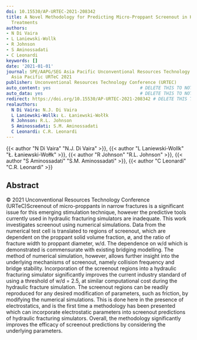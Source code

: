 ```yaml
---
doi: 10.15530/AP-URTEC-2021-208342
title: A Novel Methodology for Predicting Micro-Proppant Screenout in Hydraulic Fracturing
  Treatments
authors:
- N Di Vaira
- L Laniewski-Wollk
- R Johnson
- S Aminossadati
- C Leonardi
keywords: []
date: '2021-01-01'
journal: SPE/AAPG/SEG Asia Pacific Unconventional Resources Technology Conference,
  Asia Pacific URTeC 2021
publisher: Unconventional Resources Technology Conference (URTEC)
auto_content: yes                                  # DELETE THIS TO NOT AUTO GENERATE CONTENT
auto_data: yes                                     # DELETE THIS TO NOT AUTO GENERATE METADATA
redirect: https://doi.org/10.15530/AP-URTEC-2021-208342 # DELETE THIS TO NOT REDIRECT
realauthors:
  N Di Vaira: N.J. Di Vaira
  L Laniewski-Wollk: Ł. Łaniewski-Wołłk
  R Johnson: R.L. Johnson
  S Aminossadati: S.M. Aminossadati
  C Leonardi: C.R. Leonardi
---
```

{{< author "N Di Vaira" "N.J. Di Vaira" >}}, {{< author "L Laniewski-Wollk" "Ł. Łaniewski-Wołłk" >}}, {{< author "R Johnson" "R.L. Johnson" >}}, {{< author "S Aminossadati" "S.M. Aminossadati" >}}, {{< author "C Leonardi" "C.R. Leonardi" >}}

## Abstract
© 2021 Unconventional Resources Technology Conference (URTeC)Screenout of micro-proppants in narrow fractures is a significant issue for this emerging stimulation technique, however the predictive tools currently used in hydraulic fracturing simulators are inadequate. This work investigates screenout using numerical simulations. Data from the numerical test cell is translated to regions of screenout, which are dependent on the proppant solid volume fraction, ø, and the ratio of fracture width to proppant diameter, w/d. The dependence on w/d which is demonstrated is commensurate with existing bridging modelling. The method of numerical simulation, however, allows further insight into the underlying mechanisms of screenout, namely collision frequency and bridge stability. Incorporation of the screenout regions into a hydraulic fracturing simulator significantly improves the current industry standard of using a threshold of w/d = 2.5, at similar computational cost during the hydraulic fracture simulation. The screenout regions can be readily reproduced for any desired modification of parameters, such as friction, by modifying the numerical simulations. This is done here in the presence of electrostatics, and is the first time a methodology has been presented which can incorporate electrostatic parameters into screenout predictions of hydraulic fracturing simulators. Overall, the methodology significantly improves the efficacy of screenout predictions by considering the underlying parameters.
